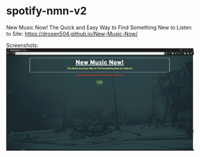 # spotify-nmn-v2
New Music Now!
The Quick and Easy Way to Find Something New to Listen to
Site: https://drosen504.github.io/New-Music-Now/

Screenshots:
![desktop-login](/screenshots/nmn-desktop-login.png "Desktop View Login Screen")